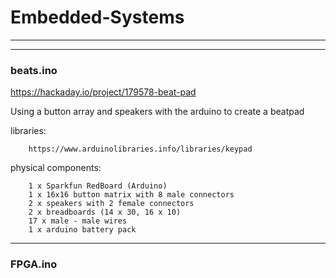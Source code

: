 # Embedded-Systems

----------
----------

### beats.ino

https://hackaday.io/project/179578-beat-pad

Using a button array and speakers with the arduino to create a beatpad

libraries:

        https://www.arduinolibraries.info/libraries/keypad
        
physical components:
        
        1 x Sparkfun RedBoard (Arduino) 
        1 x 16x16 button matrix with 8 male connectors
        2 x speakers with 2 female connectors
        2 x breadboards (14 x 30, 16 x 10)
        17 x male - male wires
        1 x arduino battery pack
        
----------

### FPGA.ino

